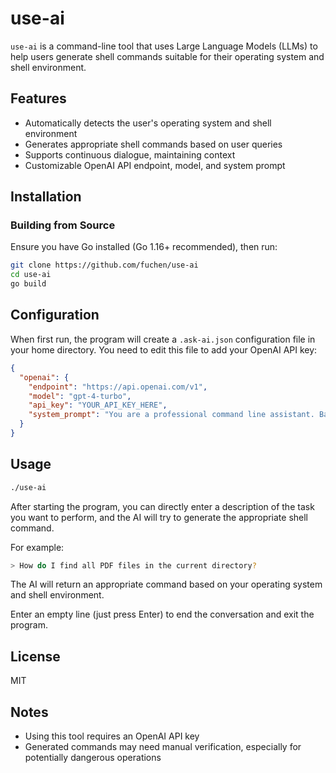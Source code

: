 # use-ai

`use-ai` is a command-line tool that uses Large Language Models (LLMs) to help users generate shell commands suitable for their operating system and shell environment.

## Features

- Automatically detects the user's operating system and shell environment
- Generates appropriate shell commands based on user queries
- Supports continuous dialogue, maintaining context
- Customizable OpenAI API endpoint, model, and system prompt

## Installation

### Building from Source

Ensure you have Go installed (Go 1.16+ recommended), then run:

```bash
git clone https://github.com/fuchen/use-ai
cd use-ai
go build
```

## Configuration

When first run, the program will create a `.ask-ai.json` configuration file in your home directory. You need to edit this file to add your OpenAI API key:

```json
{
  "openai": {
    "endpoint": "https://api.openai.com/v1",
    "model": "gpt-4-turbo",
    "api_key": "YOUR_API_KEY_HERE",
    "system_prompt": "You are a professional command line assistant. Based on the user's query, only return the appropriate shell command without explanation. Make sure the command is suitable for the user's operating system and shell environment."
  }
}
```

## Usage

```bash
./use-ai
```

After starting the program, you can directly enter a description of the task you want to perform, and the AI will try to generate the appropriate shell command.

For example:
```bash
> How do I find all PDF files in the current directory?
```

The AI will return an appropriate command based on your operating system and shell environment.

Enter an empty line (just press Enter) to end the conversation and exit the program.

## License

MIT

## Notes

- Using this tool requires an OpenAI API key
- Generated commands may need manual verification, especially for potentially dangerous operations
